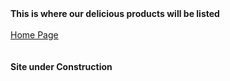 <html>
	<head>
		<title>This is where our delicious products will be listed
		</title>
	</head> 	
	<body>
   		<b>This is where our delicious products will be listed </b><br><br>
		<a href="https://zperov.github.io/Grocery">Home Page</a><br><br><br>
		<b>Site under Construction</b>
	</body>
</html>
